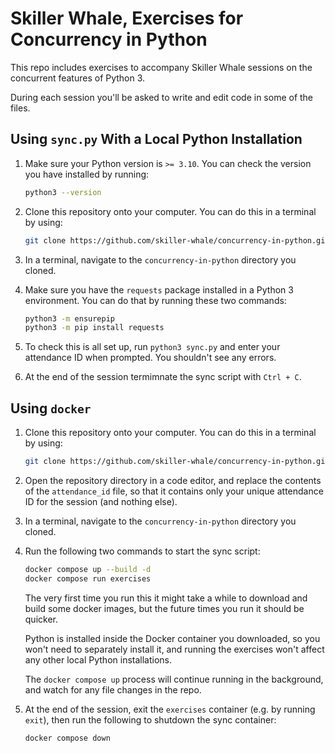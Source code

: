 # Skiller Whale, Exercises for Concurrency in Python

This repo includes exercises to accompany Skiller Whale sessions on the concurrent features of Python 3.

During each session you'll be asked to write and edit code in some of the files.

## Using `sync.py` With a Local Python Installation

1. Make sure your Python version is `>= 3.10`. You can check the version you have installed by running:
    ```sh
    python3 --version
    ```

2. Clone this repository onto your computer. You can do this in a terminal by using:
    ```sh
    git clone https://github.com/skiller-whale/concurrency-in-python.git
    ```

3. In a terminal, navigate to the `concurrency-in-python` directory you cloned.

4. Make sure you have the `requests` package installed in a Python 3 environment. You can do that by running these two commands:
    ```sh
    python3 -m ensurepip
    python3 -m pip install requests
    ```

5. To check this is all set up, run `python3 sync.py` and enter your attendance ID when prompted. You shouldn't see any errors.

6. At the end of the session termimnate the sync script with `Ctrl + C`.

## Using `docker`

1. Clone this repository onto your computer. You can do this in a terminal by using:
    ```sh
    git clone https://github.com/skiller-whale/concurrency-in-python.git
    ```

2. Open the repository directory in a code editor, and replace the contents of the `attendance_id` file, so that it contains only your unique attendance ID for the session (and nothing else).

3. In a terminal, navigate to the `concurrency-in-python` directory you cloned.

4. Run the following two commands to start the sync script:
    ```sh
    docker compose up --build -d
    docker compose run exercises
    ```

    The very first time you run this it might take a while to download and build some docker images, but the future times you run it should be quicker.

    Python is installed inside the Docker container you downloaded, so you won't need to separately install it, and running the exercises won't affect any other local Python installations.

    The `docker compose up` process will continue running in the background, and watch for any file changes in the repo.

5. At the end of the session, exit the `exercises` container (e.g. by running `exit`), then run the following to shutdown the sync container:
    ```sh
    docker compose down
    ```
